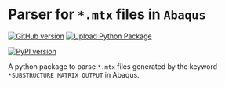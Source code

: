 # Parser for `*.mtx` files in `Abaqus`
[![GitHub version](https://badge.fury.io/gh/huang-lihao%2Fabaqus-mtx-parser.svg)](https://badge.fury.io/gh/huang-lihao%2Fabaqus-mtx-parser)
[![Upload Python Package](https://github.com/huang-lihao/abaqus-mtx-parser/actions/workflows/python-publish.yml/badge.svg)](https://github.com/huang-lihao/abaqus-mtx-parser/actions/workflows/python-publish.yml)

[![PyPI version](https://badge.fury.io/py/abaqus-mtx-parser.svg)](https://badge.fury.io/py/abaqus-mtx-parser)


A python package to parse `*.mtx` files generated by the keyword `*SUBSTRUCTURE MATRIX OUTPUT` in Abaqus.
